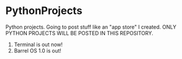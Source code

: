 # PythonProjects
Python projects. Going to post stuff like an "app store" I created. ONLY PYTHON PROJECTS WILL BE POSTED IN THIS REPOSITORY.

1. Terminal is out now!
2. Barrel OS 1.0 is out!
